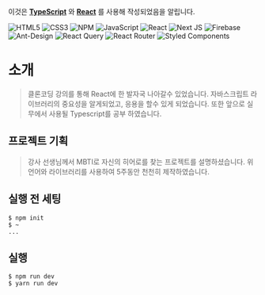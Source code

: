 
이것은 **[TypeScript](https://www.typescriptlang.org/)** 와 **[React](https://ko.reactjs.org/)** 를 사용해 작성되었음을 알립니다.

![HTML5](https://img.shields.io/badge/html5-%23E34F26.svg?style=for-the-badge&logo=html5&logoColor=white)
![CSS3](https://img.shields.io/badge/css3-%231572B6.svg?style=for-the-badge&logo=css3&logoColor=white)
![NPM](https://img.shields.io/badge/NPM-%23000000.svg?style=for-the-badge&logo=npm&logoColor=white)
![JavaScript](https://img.shields.io/badge/javascript-%23323330.svg?style=for-the-badge&logo=javascript&logoColor=%23F7DF1E)
![React](https://img.shields.io/badge/react-%2320232a.svg?style=for-the-badge&logo=react&logoColor=%2361DAFB)
![Next JS](https://img.shields.io/badge/Next-black?style=for-the-badge&logo=next.js&logoColor=white)
![Firebase](https://img.shields.io/badge/Firebase-039BE5?style=for-the-badge&logo=Firebase&logoColor=white)
![Ant-Design](https://img.shields.io/badge/-AntDesign-%230170FE?style=for-the-badge&logo=ant-design&logoColor=white)
![React Query](https://img.shields.io/badge/-React%20Query-FF4154?style=for-the-badge&logo=react%20query&logoColor=white)
![React Router](https://img.shields.io/badge/React_Router-CA4245?style=for-the-badge&logo=react-router&logoColor=white)
![Styled Components](https://img.shields.io/badge/styled--components-DB7093?style=for-the-badge&logo=styled-components&logoColor=white)

# 소개
> 클론코딩 강의를 통해 React에 한 발자국 나아갈수 있었습니다.
> 자바스크립트 라이브러리의 중요성을 알게되었고, 응용을 할수 있게 되었습니다.
> 또한 앞으로 실무에서 사용될 Typescript를 공부 하였습니다.

## 프로젝트 기획
> 강사 선생님께서 MBTI로 자신의 히어로를 찾는 프로젝트를 설명하셨습니다.
> 위 언어와 라이브러리를 사용하여 5주동안 천천히 제작하였습니다.

## 실행 전 세팅
```
$ npm init
$ ~
...
```

## 실행
```
$ npm run dev
$ yarn run dev
```
